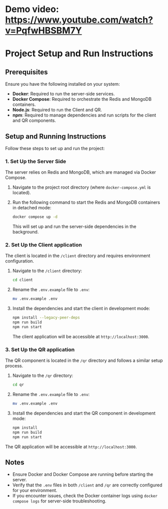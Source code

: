 # Demo video: https://www.youtube.com/watch?v=PqfwHBSBM7Y

# Project Setup and Run Instructions

## Prerequisites

Ensure you have the following installed on your system:

- **Docker**: Required to run the server-side services.
- **Docker Compose**: Required to orchestrate the Redis and MongoDB containers.
- **Node.js**: Required to run the Client and QR.
- **npm**: Required to manage dependencies and run scripts for the client and QR components.

## Setup and Running Instructions

Follow these steps to set up and run the project:

### 1. Set Up the Server Side

The server relies on Redis and MongoDB, which are managed via Docker Compose.

1. Navigate to the project root directory (where `docker-compose.yml` is located).
2. Run the following command to start the Redis and MongoDB containers in detached mode:

   ```bash
   docker compose up -d
   ```

   This will set up and run the server-side dependencies in the background.

### 2. Set Up the Client application

The client is located in the `/client` directory and requires environment configuration.

1. Navigate to the `/client` directory:

   ```bash
   cd client
   ```

2. Rename the `.env.example` file to `.env`:

   ```bash
   mv .env.example .env
   ```

3. Install the dependencies and start the client in development mode:

   ```bash
   npm install --legacy-peer-deps
   npm run build
   npm run start
   ```

   The client application will be accessible at `http://localhost:3000`.

### 3. Set Up the QR application

The QR component is located in the `/qr` directory and follows a similar setup process.

1. Navigate to the `/qr` directory:

   ```bash
   cd qr
   ```

2. Rename the `.env.example` file to `.env`:

   ```bash
   mv .env.example .env
   ```

3. Install the dependencies and start the QR component in development mode:

   ```bash
   npm install
   npm run build
   npm run start
   ```

  The QR application will be accessible at `http://localhost:3000`.

## Notes

- Ensure Docker and Docker Compose are running before starting the server.
- Verify that the `.env` files in both `/client` and `/qr` are correctly configured for your environment.
- If you encounter issues, check the Docker container logs using `docker compose logs` for server-side troubleshooting.


